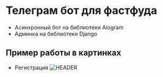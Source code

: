 # Телеграм бот для фастфуда
* Асинхронный бот на библиотеки Aiogram
* Админка на библиотеки Django

## Пример работы в картинках
* Регистрация
 ![HEADER](https://github.com/khasan0330/ipcalc_bot/blob/main/example/01.png)
